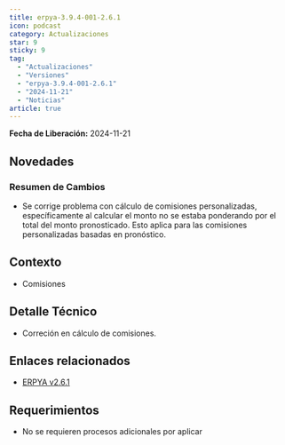 ```yaml
---
title: erpya-3.9.4-001-2.6.1
icon: podcast
category: Actualizaciones
star: 9
sticky: 9
tag:
  - "Actualizaciones"
  - "Versiones"
  - "erpya-3.9.4-001-2.6.1"
  - "2024-11-21"
  - "Noticias"
article: true
---
```


**Fecha de Liberación:** 2024-11-21

## Novedades

### Resumen de Cambios

- Se corrige problema con cálculo de comisiones personalizadas, específicamente al calcular el monto no se estaba ponderando por el total del monto pronosticado. Esto aplica para las comisiones personalizadas basadas en pronóstico.

## Contexto

- Comisiones

## Detalle Técnico

- Correción en cálculo de comisiones.

## Enlaces relacionados

- [ERPYA v2.6.1](https://github.com/erpya/adempiere_patch_zk/releases/tag/2.6.1)

## Requerimientos

- No se requieren procesos adicionales por aplicar
